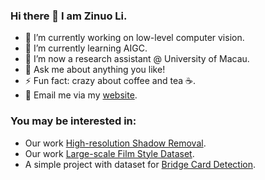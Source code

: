 ### Hi there 👋 I am Zinuo Li.

<!--
**zinuoli/zinuoli** is a ✨ _special_ ✨ repository because its `README.md` (this file) appears on your GitHub profile.

Here are some ideas to get you started:
-->

- 🔭 I’m currently working on low-level computer vision.
- 🌱 I’m currently learning AIGC.
- 👯 I’m now a research assistant @ University of Macau.
- 💬 Ask me about anything you like!
- ⚡ Fun fact: crazy about coffee and tea ☕️.
- 📧 Email me via my <a href="https://zinuoli.github.io/">website</a>.

### You may be interested in:
- Our work <a href="https://github.com/CXH-Research/DocShadow-SD7K">High-resolution Shadow Removal</a>.
- Our work <a href="https://github.com/CXH-Research/FilmNet">Large-scale Film Style Dataset</a>.
- A simple project with dataset for <a href="https://github.com/zinuoli/Poker_Detection">Bridge Card Detection</a>.

